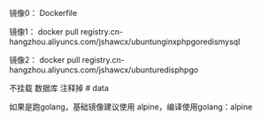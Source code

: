 
镜像0：
Dockerfile

镜像1：
docker pull registry.cn-hangzhou.aliyuncs.com/jshawcx/ubuntunginxphpgoredismysql

镜像2：
docker pull registry.cn-hangzhou.aliyuncs.com/jshawcx/ubunturedisphpgo

不挂载 数据库 注释掉 # data

如果是跑golang，基础镜像建议使用 alpine，编译使用golang：alpine


